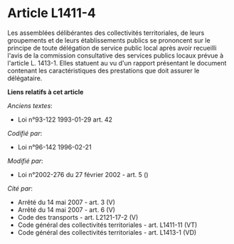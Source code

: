 # Article L1411-4

Les assemblées délibérantes des collectivités territoriales, de leurs groupements et de leurs établissements publics se
prononcent sur le principe de toute délégation de service public local après avoir recueilli l'avis de la commission
consultative des services publics locaux prévue à l'article L. 1413-1. Elles statuent au vu d'un rapport présentant le
document contenant les caractéristiques des prestations que doit assurer le délégataire.

**Liens relatifs à cet article**

_Anciens textes_:

  - Loi n°93-122 1993-01-29 art. 42

_Codifié par_:

  - Loi n°96-142 1996-02-21

_Modifié par_:

  - Loi n°2002-276 du 27 février 2002 - art. 5 ()

_Cité par_:

  - Arrêté du 14 mai 2007 - art. 3 (V)
  - Arrêté du 14 mai 2007 - art. 6 (V)
  - Code des transports - art. L2121-17-2 (V)
  - Code général des collectivités territoriales - art. L1411-11 (VT)
  - Code général des collectivités territoriales - art. L1413-1 (VD)
